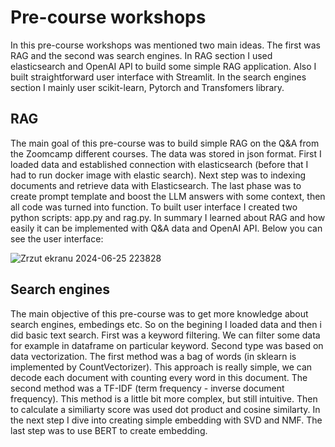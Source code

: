 # Pre-course workshops
In this pre-course workshops was mentioned two main ideas. The first was RAG and the second was search engines. In RAG section I used elasticsearch and OpenAI API to build some simple RAG application. Also I built straightforward user interface with Streamlit. In the search engines section I mainly user scikit-learn, Pytorch and Transfomers library.

## RAG
The main goal of this pre-course was to build simple RAG on the Q&A from the Zoomcamp different courses. The data was stored in json format. First I loaded data and established connection with elasticsearch (before that I had to run docker image with elastic search). Next step was to indexing documents and retrieve data with Elasticsearch. The last phase was to create prompt template and boost the LLM answers with some context, then all code was turned into function. To built user interface I created two python scripts: app.py and rag.py. In summary I learned about RAG and how easily it can be implemented with Q&A data and OpenAI API. Below you can see the user interface:

![Zrzut ekranu 2024-06-25 223828](https://github.com/KacperUrban/llm-zoomcamp/assets/87485442/b064b6a8-e432-40df-86ec-33df13c36496)


## Search engines
The main objective of this pre-course was to get more knowledge about search engines, embedings etc. So on the begining I loaded data and then i did basic text search. First was a keyword filtering. We can filter some data for example in dataframe on particular keyword. Second type was based on data vectorization. The first method was a bag of words (in sklearn is implemented by CountVectorizer). This approach is really simple, we can decode each document with counting every word in this document. The second method was a TF-IDF (term frequency - inverse document frequency). This method is a little bit more complex, but still intuitive. Then to calculate a similiarty score was used dot product and cosine similarty. In the next step I dive into creating simple embedding with SVD and NMF. The last step was to use BERT to create embedding.
